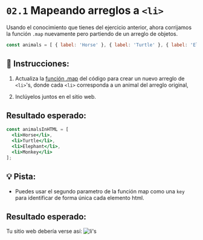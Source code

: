 # `02.1` Mapeando arreglos a `<li>`

Usando el conocimiento que tienes del ejercicio anterior, ahora corrijamos la función `.map` nuevamente pero partiendo de un arreglo de objetos.

```js
const animals = [ { label: 'Horse' }, { label: 'Turtle' }, { label: 'Elephant' }, { label: 'Monkey' } ];
```

## 📝 Instrucciones:

1. Actualiza la [función .map](https://medium.com/poka-techblog/simplify-your-javascript-use-map-reduce-and-filter-bd02c593cc2d) del código para crear un nuevo arreglo de `<li>`'s, donde cada `<li>` corresponda a un animal del arreglo original, 

2. Inclúyelos juntos en el sitio web.

## Resultado esperado:

```jsx
const animalsInHTML = [
  <li>Horse</li>,
  <li>Turtle</li>,
  <li>Elephant</li>,
  <li>Monkey</li>
];
```

## 💡 Pista:

+ Puedes usar el segundo parametro de la función map como una `key` para identificar de forma única cada elemento html.

## Resultado esperado:

Tu sitio web debería verse así: ![li's](../../.learn/assets/02.1-1.png?raw=true)

